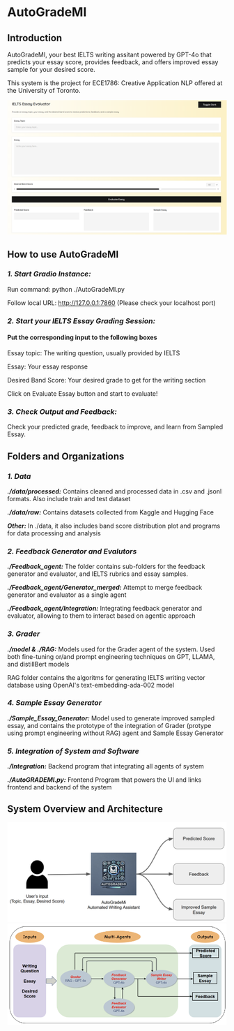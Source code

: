 # AutoGradeMI 
## Introduction
AutoGradeMI, your best IELTS writing assitant powered by GPT-4o that predicts your essay score, provides feedback, and offers improved essay sample for your desired score.

This system is the project for ECE1786: Creative Application NLP offered at the University of Toronto.

![alt text](image.png)

## How to use AutoGradeMI
### ***1. Start Gradio Instance:***
Run command: python ./AutoGradeMI.py

Follow local URL: http://127.0.0.1:7860 (Please check your localhost port)


### ***2. Start your IELTS Essay Grading Session:*** 
#### Put the corresponding input to the following boxes
Essay topic: The writing question, usually provided by IELTS

Essay: Your essay response

Desired Band Score: Your desired grade to get for the writing section

Click on Evaluate Essay button and start to evaluate!


### ***3. Check Output and Feedback:*** 
Check your predicted grade, feedback to improve, and learn from Sampled Essay.

## Folders and Organizations
### ***1. Data***
***./data/processed:*** Contains cleaned and processed data in .csv and .jsonl formats. Also include train and test dataset

***./data/raw:*** Contains datasets collected from Kaggle and Hugging Face

***Other:*** In ./data, it also includes band score distribution plot and programs for data processing and analysis

### ***2. Feedback Generator and Evalutors***
***./Feedback_agent:*** The folder contains sub-folders for the feedback generator and evaluator, and IELTS rubrics and essay samples. 

***./Feedback_agent/Generator_merged:*** Attempt to merge feedback generator and evaluator as a single agent

***./Feedback_agent/Integration:*** Integrating feedback generator and evaluator, allowing to them to interact based on agentic approach

### ***3. Grader***
***./model & ./RAG:*** Models used for the Grader agent of the system. Used both fine-tuning or/and prompt engineering techniques on GPT, LLAMA, and distillBert models

RAG folder contains the algoritms for generating IELTS writing vector database using OpenAI's text-embedding-ada-002 model

### ***4. Sample Essay Generator***
***./Sample_Essay_Generator:*** Model used to generate improved sampled essay, and contains the prototype of the integration of Grader (protype using prompt engineering without RAG) agent and Sample Essay Generator

### ***5. Integration of System and Software***
***./Integration:*** Backend program that integrating all agents of system

***./AutoGRADEMI.py:*** Frontend Program that powers the UI and links frontend and backend of the system

## System Overview and Architecture
![alt text](image-2.png)
![alt text](image-1.png)








